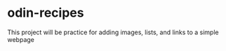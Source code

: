 # odin-recipes

This project will be practice for adding images, lists, and links to a simple webpage